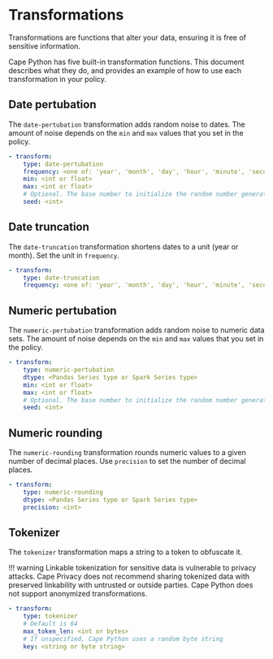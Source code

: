 # Transformations

Transformations are functions that alter your data, ensuring it is free of sensitive information.

Cape Python has five built-in transformation functions. This document describes what they do, and provides an example of how to use each transformation in your policy.

## Date pertubation

The `date-pertubation` transformation adds random noise to dates. The amount of noise depends on the `min` and `max` values that you set in the policy.

``` yaml
- transform:
    type: date-pertubation
    frequency: <one of: 'year', 'month', 'day', 'hour', 'minute', 'second'>
    min: <int or float>
    max: <int or float>
    # Optional. The base number to initialize the random number generator.
    seed: <int>
```

## Date truncation

The `date-truncation` transformation shortens dates to a unit (year or month). Set the unit in `frequency`.

``` yaml
- transform:
    type: date-truncation
    frequency: <one of: 'year', 'month', 'day', 'hour', 'minute', 'second'>
```

## Numeric pertubation

The `numeric-pertubation` transformation adds random noise to numeric data sets. The amount of noise depends on the `min` and `max` values that you set in the policy.

``` yaml
- transform:
    type: numeric-pertubation
    dtype: <Pandas Series type or Spark Series type>
    min: <int or float>
    max: <int or float>
    # Optional. The base number to initialize the random number generator.
    seed: <int>
```

## Numeric rounding

The `numeric-rounding` transformation rounds numeric values to a given number of decimal places. Use `precision` to set the number of decimal places.

``` yaml
- transform:
    type: numeric-rounding
    dtype: <Pandas Series type or Spark Series type>
    precision: <int>
```

## Tokenizer

The `tokenizer` transformation maps a string to a token to obfuscate it.

!!! warning
    Linkable tokenization for sensitive data is vulnerable to privacy attacks. Cape Privacy does not recommend sharing tokenized data with preserved linkability with untrusted or outside parties. Cape Python does not support anonymized transformations.

``` yaml
- transform:
    type: tokenizer
    # Default is 64
    max_token_len: <int or bytes>
    # If unspecified, Cape Python uses a random byte string
    key: <string or byte string>
```

